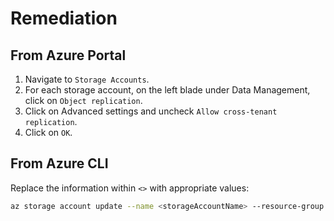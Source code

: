 # Remediation

## From Azure Portal

1. Navigate to `Storage Accounts`.
2. For each storage account, on the left blade under Data Management, click on `Object replication`.
3. Click on Advanced settings and uncheck `Allow cross-tenant replication`.
4. Click on `OK`.

## From Azure CLI

Replace the information within `<>` with appropriate values:

```sh
az storage account update --name <storageAccountName> --resource-group <resourceGroupName> --allow-cross-tenant-replication false
```

